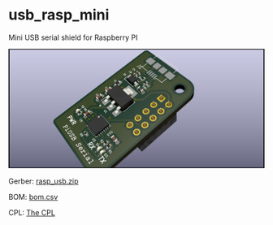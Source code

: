 # usb_rasp_mini
Mini USB serial shield for Raspberry PI

![](rasp_usb.png)



Gerber: [rasp_usb.zip](gerber/rasp_usb.zip)


BOM: [bom.csv](assemble/rasp_usb.csv)


CPL: [The CPL](assemble/rasp_usb-all-pos.csv)
